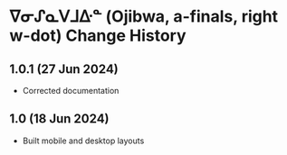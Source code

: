 ᐁᓂᔑᓇᐯᒧᐏᓐ (Ojibwa, a-finals, right w-dot) Change History
====================
1.0.1 (27 Jun 2024)
----------------
* Corrected documentation

1.0 (18 Jun 2024)
----------------
* Built mobile and desktop layouts
